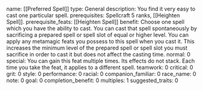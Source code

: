 name: [[Preferred Spell]]
type: General
description: You find it very easy to cast one particular spell.
prerequisites: Spellcraft 5 ranks, [[Heighten Spell]].
prerequisite_feats: [[Heighten Spell]]
benefit: Choose one spell which you have the ability to cast. You can cast that spell spontaneously by sacrificing a prepared spell or spell slot of equal or higher level. You can apply any metamagic feats you possess to this spell when you cast it. This increases the minimum level of the prepared spell or spell slot you must sacrifice in order to cast it but does not affect the casting time.
normal: 0
special: You can gain this feat multiple times. Its effects do not stack. Each time you take the feat, it applies to a different spell.
teamwork: 0
critical: 0
grit: 0
style: 0
performance: 0
racial: 0
companion_familiar: 0
race_name: 0
note: 0
goal: 0
completion_benefit: 0
multiples: 1
suggested_traits: 0
